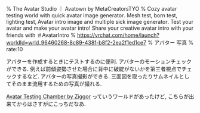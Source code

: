 % The Avatar Studio ｜ Avatown by MetaCreatorsTYO
% Cozy avatar testing world with quick avatar image generator․ Mesh test‚ born test‚ lighting test‚ Avatar intro image and multiple sick image generator․ Test your avatar and make your avatar introǃ Share your creative avatar intro with your friends with ＃AvatarIntro
% https://vrchat.com/home/launch?worldId=wrld_96460268-8c89-438f-b8f2-2ea2f1ed1ce7
% アバター 写真
% rate:10

アバターを作成するときにテストするのに便利.
アバターのモーションチェックができる.
例えば前傾姿勢させた場合に背中に破綻がないかを第三者視点でチェックするなど.
アバターの写真撮影ができる.
三面図を取ったりサムネイルとしてそのまま流用するための写真が撮れる.

[Avatar Testing Chamber by Ziggor](/#wrld_a5e9ec13-36b1-4e63-ae0c-dab9023401f9)
っていうワールドがあったけど, こちらが出来てからはさすがにこっちだなあ.
